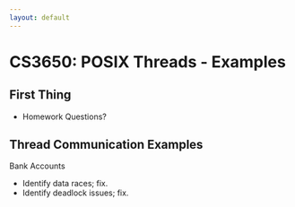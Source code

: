 ```yaml
---
layout: default
---
```


# CS3650: POSIX Threads - Examples

## First Thing

 - Homework Questions?

## Thread Communication Examples

Bank Accounts

 - Identify data races; fix.
 - Identify deadlock issues; fix.


